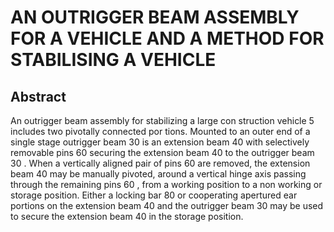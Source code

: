 # AN OUTRIGGER BEAM ASSEMBLY FOR A VEHICLE AND A METHOD FOR STABILISING A VEHICLE

## Abstract
An outrigger beam assembly for stabilizing a large con struction vehicle 5 includes two pivotally connected por tions. Mounted to an outer end of a single stage outrigger beam 30 is an extension beam 40 with selectively removable pins 60 securing the extension beam 40 to the outrigger beam 30 . When a vertically aligned pair of pins 60 are removed, the extension beam 40 may be manually pivoted, around a vertical hinge axis passing through the remaining pins 60 , from a working position to a non working or storage position. Either a locking bar 80 or cooperating apertured ear portions on the extension beam 40 and the outrigger beam 30 may be used to secure the extension beam 40 in the storage position.